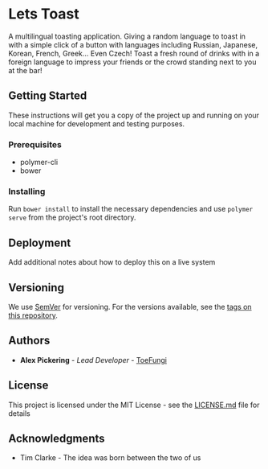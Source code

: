 # Lets Toast

A multilingual toasting application. Giving a random language to toast in with a simple click of a button with languages including Russian, Japanese, Korean,
 French, Greek... Even Czech! Toast a fresh round of drinks with in a foreign language to impress your friends or the crowd standing next to you at the bar!

## Getting Started

These instructions will get you a copy of the project up and running on your local machine for development and testing purposes.

### Prerequisites

- polymer-cli
- bower

### Installing

Run `bower install` to install the necessary dependencies and use `polymer serve` from the project's root directory.

## Deployment

Add additional notes about how to deploy this on a live system

## Versioning

We use [SemVer](http://semver.org/) for versioning. For the versions available, see the [tags on this repository](https://github.com/your/project/tags). 

## Authors

* **Alex Pickering** - *Lead Developer* - [ToeFungi](https://github.com/ToeFungi)

## License

This project is licensed under the MIT License - see the [LICENSE.md](LICENSE.md) file for details

## Acknowledgments
- Tim Clarke - The idea was born between the two of us

